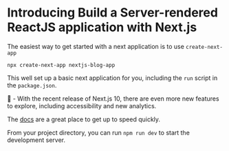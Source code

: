 # Introducing Build a Server-rendered ReactJS application with Next.js

The easiest way to get started with a next application is to use `create-next-app`

```terminal
npx create-next-app nextjs-blog-app
```

This well set up a basic next application for you, including the `run` script in the `package.json`.

📝 - With the recent release of Next.js 10, there are even more new features to explore, including accessibility and new analytics.

The [docs](https://nextjs.org/docs/getting-started) are a great place to get up to speed quickly.

From your project directory, you can run `npm run dev` to start the development server.
